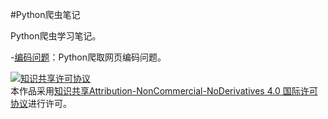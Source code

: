#Python爬虫笔记

Python爬虫学习笔记。

-[编码问题][encoding]：Python爬取网页编码问题。

[encoding]: ./编码问题.md "爬取网页编码问题"

<a rel="license" href="http://creativecommons.org/licenses/by-nc-nd/4.0/"><img alt="知识共享许可协议" style="border-width:0" src="https://i.creativecommons.org/l/by-nc-nd/4.0/88x31.png" /></a><br />本作品采用<a rel="license" href="http://creativecommons.org/licenses/by-nc-nd/4.0/">知识共享Attribution-NonCommercial-NoDerivatives 4.0 国际许可协议</a>进行许可。